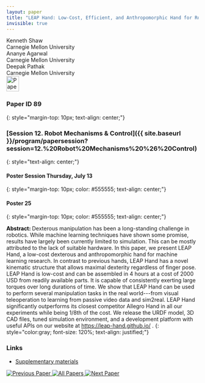 ```yaml
---
layout: paper
title: "LEAP Hand: Low-Cost, Efficient, and Anthropomorphic Hand for Robot Learning"
invisible: true
---
```

<div class="paper-authors">
<div class="paper-author-box">
    <div class="paper-author-name">Kenneth Shaw</div>
    <div class="paper-author-uni">Carnegie Mellon University</div>
</div>
<div class="paper-author-box">
    <div class="paper-author-name">Ananye Agarwal</div>
    <div class="paper-author-uni">Carnegie Mellon University</div>
</div>
<div class="paper-author-box">
    <div class="paper-author-name">Deepak Pathak</div>
    <div class="paper-author-uni">Carnegie Mellon University</div>
</div>

</div><div class="paper-pdf">
<div> <a href="http://www.roboticsproceedings.org/rss19/p089.pdf"><img src="{{ site.baseurl }}/images/paper_link.png" alt="Paper Website" width = "33"  height = "40"/></a> </div>
</div>

### Paper ID 89
{: style="margin-top: 10px; text-align: center;"}

### [Session 12. Robot Mechanisms & Control]({{ site.baseurl }}/program/papersession?session=12.%20Robot%20Mechanisms%20%26%20Control)
{: style="text-align: center;"}

#### Poster Session Thursday, July 13
{: style="margin-top: 10px; color: #555555; text-align: center;"}

#### Poster 25
{: style="margin-top: 10px; color: #555555; text-align: center;"}

<b style="color: black;">Abstract: </b>Dexterous manipulation has been a long-standing challenge in robotics. While machine learning techniques have shown some promise, results have largely been currently limited to simulation.  This can be mostly attributed to the lack of suitable hardware. In this paper, we present LEAP Hand, a low-cost dexterous and anthropomorphic hand for machine learning research. In contrast to previous hands, LEAP Hand has a novel kinematic structure that allows maximal dexterity regardless of finger pose. LEAP Hand is low-cost and can be assembled in 4 hours at a cost of 2000 USD from readily available parts.  It is capable of consistently exerting large torques over long durations of time. We show that LEAP Hand can be used to perform several manipulation tasks in the real world---from visual teleoperation to learning from passive video data and sim2real. LEAP Hand significantly outperforms its closest competitor Allegro Hand in all our experiments while being 1/8th of the cost.  We release the URDF model, 3D CAD files, tuned simulation environment, and a development platform with useful APIs on our website at https://leap-hand.github.io/ .
{: style="color:gray; font-size: 120%; text-align: justified;"}


### Links
- [Supplementary materials](http://www.roboticsproceedings.org/rss19/p089_sup.zip)

<div class="paper-menu">
<a href="{{ site.baseurl }}/program/papers/088/"> <img src="{{ site.baseurl }}/images/previous_paper_icon.png" alt="Previous Paper" title="Previous Paper"/> </a>
<a href="{{ site.baseurl }}/program/papers"><img src="{{ site.baseurl }}/images/overview_icon.png" alt="All Papers" title="All Papers"/> </a>
<a href="{{ site.baseurl }}/program/papers/090/"> <img src="{{ site.baseurl }}/images/next_paper_icon.png" alt="Next Paper" title="Next Paper"/> </a>

</div>
